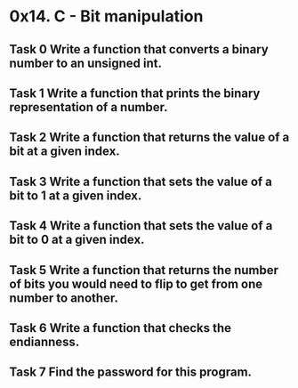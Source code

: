 # 0x14. C - Bit manipulation

## Task 0 Write a function that converts a binary number to an unsigned int.

## Task 1 Write a function that prints the binary representation of a number.

## Task 2  Write a function that returns the value of a bit at a given index.

## Task 3 Write a function that sets the value of a bit to 1 at a given index.

## Task 4 Write a function that sets the value of a bit to 0 at a given index.

## Task 5 Write a function that returns the number of bits you would need to flip to get from one number to another.

## Task 6 Write a function that checks the endianness.

## Task 7 Find the password for this program.

